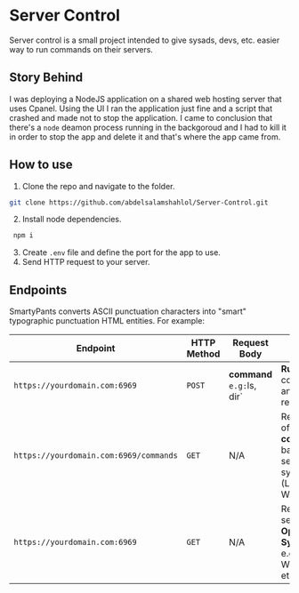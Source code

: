 # Server Control
Server control is a small project intended to give sysads, devs, etc. easier way to run commands on their servers. 

## Story Behind
I was deploying a NodeJS application on a shared web hosting server that uses Cpanel. Using the UI I ran the application just fine and a script that crashed and made not to stop the application.
I came to conclusion that there's a `node` deamon process running in the backgoroud and I had to kill it in order to stop the app and delete it and that's where the app came from.

##  How to use

1. Clone the repo and navigate to the folder.
```bash
git clone https://github.com/abdelsalamshahlol/Server-Control.git
```
2. Install node dependencies. 
```bash 
 npm i 
```
3.  Create `.env` file and define the port for the app to use.
4. Send HTTP request to your server.

## Endpoints

SmartyPants converts ASCII punctuation characters into "smart" typographic punctuation HTML entities. For example:

|  Endpoint              |HTTP Method          |Request Body     | Use                         |
|------------------------|---------------------|-----------------|-----------------------------|
|`https://yourdomain.com:6969`| `POST`         |**command** ` e.g: `ls, dir`| **Runs** command and returns result|
|`https://yourdomain.com:6969/commands`| `GET`         |N/A| Returns list of **commands** based on server system (Linux or Windows)|
|`https://yourdomain.com:6969`| `GET` |N/A| Returns the server **Operating System** e.g. Linux, Windows, etc.|